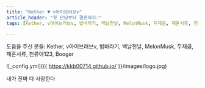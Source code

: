 ```yaml
---
title: "Kether ♥ v아이브러브v"
article_header: "첫 만남부터 결혼까지♡"
tags: [Kether, v아이브러브v, 밥바라기, 백날천날, MelonMusk, 두재곰, 재혼서류, 천류아123, Booger]

---
```


도움을 주신 분들: Kether, v아이브러브v, 밥바라기, 백날천날, MelonMusk, 두재곰, 재혼서류, 천류아123, Booger

![_config.yml]({{ https://kkb00714.github.io/ }}/images/logo.jpg)

내가 진짜 다 사랑한다 
